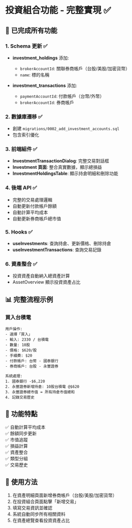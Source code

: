# 投資組合功能 - 完整實現 ✅

## 🎉 已完成所有功能

### 1. Schema 更新 ✅
- **investment_holdings** 添加:
  - `brokerAccountId`: 關聯券商帳戶（台股/美股/加密貨幣）
  - `name`: 標的名稱
  
- **investment_transactions** 添加:
  - `paymentAccountId`: 付款帳戶（台幣/外幣）
  - `brokerAccountId`: 券商帳戶

### 2. 數據庫遷移 ✅
- 創建 `migrations/0002_add_investment_accounts.sql`
- 包含索引優化

### 3. 前端組件 ✅
- **InvestmentTransactionDialog**: 完整交易對話框
- **Investment 頁面**: 整合真實數據，顯示總損益
- **InvestmentHoldingsTable**: 顯示持倉明細和刪除功能

### 4. 後端 API ✅  
- 完整的交易處理邏輯
- 自動更新付款帳戶餘額
- 自動計算平均成本
- 自動更新券商帳戶總市值

### 5. Hooks ✅
- **useInvestments**: 查詢持倉、更新價格、刪除持倉
- **useInvestmentTransactions**: 查詢交易記錄

### 6. 資產整合 ✅
- 投資資產自動納入總資產計算
- AssetOverview 顯示投資資產占比

## 📊 完整流程示例

### 買入台積電
```
用戶操作:
- 選擇「買入」
- 輸入: 2330 / 台積電
- 數量: 10股
- 價格: $620/股
- 手續費: $20
- 付款帳戶: 台幣 - 國泰銀行
- 券商帳戶: 台股 - 永豐證券

系統處理:
1. 國泰銀行 -$6,220
2. 永豐證券新增持倉: 10股台積電 @$620
3. 永豐證券總市值 = 所有持倉市值總和
4. 記錄交易歷史
```

## 🎯 功能特點

✅ 自動計算平均成本  
✅ 餘額同步更新  
✅ 市值追蹤  
✅ 損益計算  
✅ 資產整合  
✅ 類型分組  
✅ 交易歷史

## 🚀 使用方法

1. 在資產明細頁面新增券商帳戶（台股/美股/加密貨幣）
2. 在投資組合頁面點擊「新增交易」
3. 填寫交易資訊並確認
4. 系統自動同步所有相關資料
5. 在資產總覽查看投資資產占比
